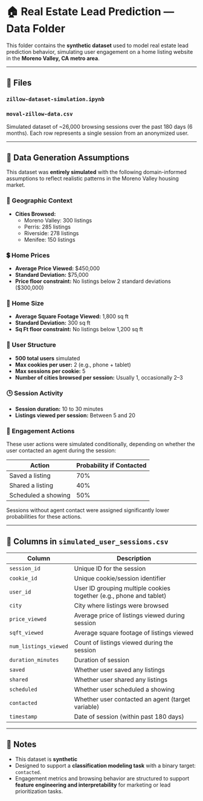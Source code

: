 # 🏠 Real Estate Lead Prediction — Data Folder

This folder contains the **synthetic dataset** used to model real estate lead prediction behavior, simulating user engagement on a home listing website in the **Moreno Valley, CA metro area**.

---

## 📁 Files

### `zillow-dataset-simulation.ipynb`
### `moval-zillow-data.csv`
Simulated dataset of ~26,000 browsing sessions over the past 180 days (6 months). Each row represents a single session from an anonymized user.

---

## 🧪 Data Generation Assumptions

This dataset was **entirely simulated** with the following domain-informed assumptions to reflect realistic patterns in the Moreno Valley housing market.

### 📍 Geographic Context
- **Cities Browsed:**
  - Moreno Valley: 300 listings
  - Perris: 285 listings
  - Riverside: 278 listings
  - Menifee: 150 listings

### 💲 Home Prices
- **Average Price Viewed:** $450,000
- **Standard Deviation:** $75,000
- **Price floor constraint:** No listings below 2 standard deviations ($300,000)

### 📐 Home Size
- **Average Square Footage Viewed:** 1,800 sq ft
- **Standard Deviation:** 300 sq ft
- **Sq Ft floor constraint:** No listings below 1,200 sq ft

### 👤 User Structure
- **500 total users** simulated
- **Max cookies per user:** 2 (e.g., phone + tablet)
- **Max sessions per cookie:** 5
- **Number of cities browsed per session:** Usually 1, occasionally 2–3

### 🕒 Session Activity
- **Session duration:** 10 to 30 minutes
- **Listings viewed per session:** Between 5 and 20

### 🔄 Engagement Actions
These user actions were simulated conditionally, depending on whether the user contacted an agent during the session:

| Action                | Probability if Contacted |
|-----------------------|--------------------------|
| Saved a listing       | 70%                      |
| Shared a listing      | 40%                      |
| Scheduled a showing   | 50%                      |

Sessions without agent contact were assigned significantly lower probabilities for these actions.

---

## 📌 Columns in `simulated_user_sessions.csv`

| Column               | Description                                                                 |
|----------------------|-----------------------------------------------------------------------------|
| `session_id`         | Unique ID for the session                                                   |
| `cookie_id`          | Unique cookie/session identifier                                            |
| `user_id`            | User ID grouping multiple cookies together (e.g., phone and tablet)         |
| `city`               | City where listings were browsed                                            |
| `price_viewed`       | Average price of listings viewed during session                             |
| `sqft_viewed`        | Average square footage of listings viewed                                   |
| `num_listings_viewed`| Count of listings viewed during the session                                 |
| `duration_minutes`   | Duration of session                                                         |
| `saved`              | Whether user saved any listings                                             |
| `shared`             | Whether user shared any listings                                            |
| `scheduled`          | Whether user scheduled a showing                                            |
| `contacted`          | Whether user contacted an agent (target variable)                           |
| `timestamp`          | Date of session (within past 180 days)                                      |

---

## 📎 Notes
- This dataset is **synthetic**
- Designed to support a **classification modeling task** with a binary target: `contacted`.
- Engagement metrics and browsing behavior are structured to support **feature engineering and interpretability** for marketing or lead prioritization tasks.

